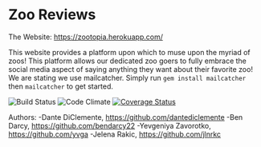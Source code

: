 # Zoo Reviews

The Website: https://zootopia.herokuapp.com/

This website provides a platform upon which to muse upon the myriad of zoos! This platform allows our dedicated zoo goers to fully embrace the social media aspect of saying anything they want about their favorite zoo!
 We are stating we use mailcatcher. Simply run ```gem install mailcatcher``` then ```mailcatcher``` to get started.

![Build Status](https://codeship.com/projects/eb084420-250a-0134-e5e3-7683f31e7ecf/status?branch=master)
![Code Climate](https://codeclimate.com/github/dantediclemente/zoo-review.png)
[![Coverage Status](https://coveralls.io/repos/github/dantediclemente/zoo-review/badge.svg?branch=master)](https://coveralls.io/github/dantediclemente/zoo-review?branch=master)

Authors: 
  -Dante DiClemente, https://github.com/dantediclemente
  -Ben Darcy, https://github.com/bendarcy22
  -Yevgeniya Zavorotko, https://github.com/yvga
  -Jelena Rakic, https://github.com/jlnrkc
